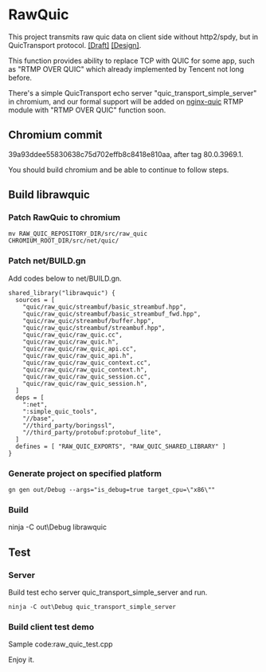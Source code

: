 # RawQuic
This project transmits raw quic data on client side without http2/spdy, but in QuicTransport protocol.
[[Draft]](https://tools.ietf.org/html/draft-vvv-webtransport-quic)
[[Design]](https://docs.google.com/document/d/1UgviRBnZkMUq4OKcsAJvIQFX6UCXeCbOtX_wMgwD_es/edit#).

This function provides ability to replace TCP with QUIC for some app, such as "RTMP OVER QUIC" which already implemented by Tencent not long before.

There's a simple QuicTransport echo server "quic_transport_simple_server" in chromium, and our formal support will be added on [nginx-quic](https://github.com/evansun922/nginx-quic) RTMP module with "RTMP OVER QUIC" function soon.

## Chromium commit
39a93ddee55830638c75d702effb8c8418e810aa, after tag 80.0.3969.1.

You should build chromium and be able to continue to follow steps.

## Build librawquic

### Patch RawQuic to chromium
```
mv RAW_QUIC_REPOSITORY_DIR/src/raw_quic CHROMIUM_ROOT_DIR/src/net/quic/
```

### Patch net/BUILD.gn
Add codes below to net/BUILD.gn.
```
shared_library("librawquic") {
  sources = [
    "quic/raw_quic/streambuf/basic_streambuf.hpp",
    "quic/raw_quic/streambuf/basic_streambuf_fwd.hpp",
    "quic/raw_quic/streambuf/buffer.hpp",
    "quic/raw_quic/streambuf/streambuf.hpp",
    "quic/raw_quic/raw_quic.cc",
    "quic/raw_quic/raw_quic.h",
    "quic/raw_quic/raw_quic_api.cc",
    "quic/raw_quic/raw_quic_api.h",
    "quic/raw_quic/raw_quic_context.cc",
    "quic/raw_quic/raw_quic_context.h",
    "quic/raw_quic/raw_quic_session.cc",
    "quic/raw_quic/raw_quic_session.h",
  ]
  deps = [
    ":net",
    ":simple_quic_tools",
    "//base",
    "//third_party/boringssl",
    "//third_party/protobuf:protobuf_lite",
  ]
  defines = [ "RAW_QUIC_EXPORTS", "RAW_QUIC_SHARED_LIBRARY" ]
}
```

### Generate project on specified platform
```
gn gen out/Debug --args="is_debug=true target_cpu=\"x86\""
```

### Build
ninja -C out\Debug librawquic

## Test

### Server
Build test echo server quic_transport_simple_server and run.
```
ninja -C out\Debug quic_transport_simple_server
```

### Build client test demo
Sample code:raw_quic_test.cpp

Enjoy it.
